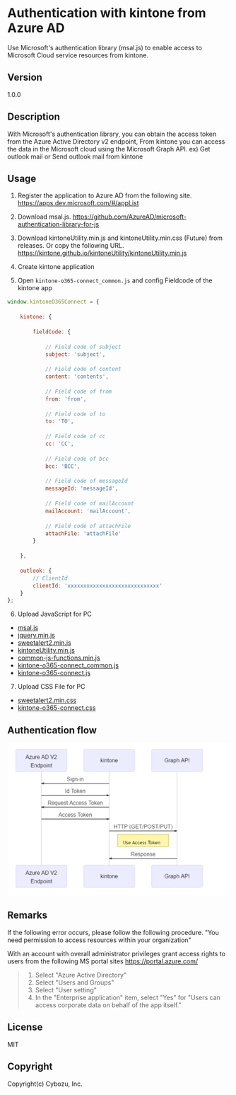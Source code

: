 # Authentication with kintone from Azure AD

Use Microsoft's authentication library (msal.js) to enable access to Microsoft Cloud service resources from kintone.

## Version
1.0.0

## Description
With Microsoft's authentication library, you can obtain the access token from the Azure Active Directory v2 endpoint,
From kintone you can access the data in the Microsoft cloud using the Microsoft Graph API.
 ex) Get outlook mail or Send outlook mail from kintone

## Usage
1. Register the application to Azure AD from the following site.
   https://apps.dev.microsoft.com/#/appList

2. Download msal.js.
   https://github.com/AzureAD/microsoft-authentication-library-for-js

3. Download kintoneUtility.min.js and kintoneUtility.min.css (Future) from releases. Or copy the following URL. https://kintone.github.io/kintoneUtility/kintoneUtility.min.js

4. Create kintone application

5. Open `kintone-o365-connect_common.js` and config Fieldcode of the kintone app

```javascript
window.kintoneO365Connect = {

    kintone: {

        fieldCode: {

            // Field code of subject
            subject: 'subject',

            // Field code of content
            content: 'contents',

            // Field code of from
            from: 'from',

            // Field code of to
            to: 'TO',

            // Field code of cc
            cc: 'CC',

            // Field code of bcc
            bcc: 'BCC',

            // Field code of messageId
            messageId: 'messageId',

            // Field code of mailAccount
            mailAccount: 'mailAccount',

            // Field code of attachFile
            attachFile: 'attachFile'
        }

    },

    outlook: {
        // ClientId
        clientId: 'xxxxxxxxxxxxxxxxxxxxxxxxxxxxx'
    }
};
```

6. Upload JavaScript for PC
* [msal.js](https://github.com/AzureAD/microsoft-authentication-library-for-js)
* [jquery.min.js](https://js.cybozu.com/jquery/3.2.1/jquery.min.js)
* [sweetalert2.min.js](https://js.cybozu.com/sweetalert2/v6.10.1/sweetalert2.min.js)
* [kintoneUtility.min.js](https://kintone.github.io/kintoneUtility/kintoneUtility.min.js)
* [common-js-functions.min.js](lib/common-js-functions.min.js)
* [kintone-o365-connect_common.js](kintone-o365-connect_common.js)
* [kintone-o365-connect.js](kintone-o365-connect.js)

7. Upload CSS File for PC
* [sweetalert2.min.css](https://js.cybozu.com/sweetalert2/v6.10.1/sweetalert2.min.css)
* [kintone-o365-connect.css](kintone-o365-connect.css)

## Authentication flow
![overview image](img/AuthenticationFlow.png?raw=true)

## Remarks
If the following error occurs, please follow the following procedure.
"You need permission to access resources within your organization"

With an account with overall administrator privileges
grant access rights to users from the following MS portal sites
https://portal.azure.com/

>1. Select "Azure Active Directory"
>2. Select "Users and Groups"
>3. Select "User setting"
>4. In the "Enterprise application" item, select "Yes" for "Users can access corporate data on behalf of the app itself."

## License
MIT

## Copyright
Copyright(c) Cybozu, Inc.
